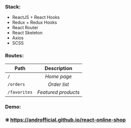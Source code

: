 ### Stack:
* ReactJS + React Hooks
* Redux + Redux Hooks
* React Router 
* React Skeleton
* Axios
* SCSS

### Routes:
| Path         | Description         |
|--------------|:-------------------:|
| `/`          | *Home page*         |
| `/orders`    | *Order list*        |
| `/favorites` | *Featured products* |

### Demo:
### :sparkle: https://androfficial.github.io/react-online-shop
